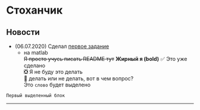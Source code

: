 # Стоханчик
## Новости

+ (06.07.2020) Сделал [первое задание](https://github.com/KotikNikita/University/tree/stoxan/7_semester/stochastic%20analysis/Task_1)
    - на matlab    
~~Я просто учусь писать README тут~~
__Жирный я (bold)__
:white_check_mark: Это уже сделано    
:negative_squared_cross_mark: Я не буду это делать    
:black_square_button: делать или не делать, вот в чем вопрос?    
Это `слово` будет выделено

```
Первый выделенный блок
```
____
